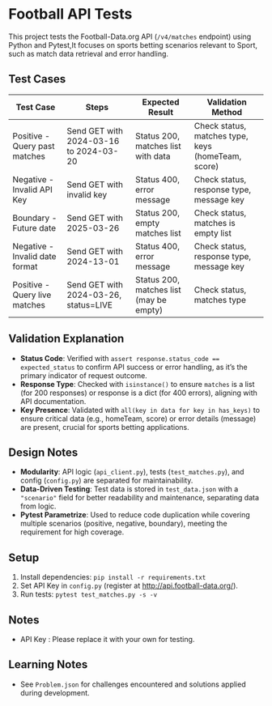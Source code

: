 # Football API Tests

This project tests the Football-Data.org API (`/v4/matches` endpoint) using Python and Pytest,It focuses on sports betting scenarios relevant to Sport, such as match data retrieval and error handling.

## Test Cases

| Test Case                   | Steps                                              | Expected Result                        | Validation Method                          |
|-----------------------------|----------------------------------------------------|----------------------------------------|--------------------------------------------|
| Positive - Query past matches | Send GET with 2024-03-16 to 2024-03-20            | Status 200, matches list with data     | Check status, matches type, keys (homeTeam, score) |
| Negative - Invalid API Key  | Send GET with invalid key                         | Status 400, error message              | Check status, response type, message key   |
| Boundary - Future date      | Send GET with 2025-03-26                         | Status 200, empty matches list         | Check status, matches is empty list        |
| Negative - Invalid date format | Send GET with 2024-13-01                        | Status 400, error message              | Check status, response type, message key   |
| Positive - Query live matches | Send GET with 2024-03-26, status=LIVE            | Status 200, matches list (may be empty)| Check status, matches type                 |

## Validation Explanation
- **Status Code**: Verified with `assert response.status_code == expected_status` to confirm API success or error handling, as it’s the primary indicator of request outcome.
- **Response Type**: Checked with `isinstance()` to ensure `matches` is a list (for 200 responses) or response is a dict (for 400 errors), aligning with API documentation.
- **Key Presence**: Validated with `all(key in data for key in has_keys)` to ensure critical data (e.g., homeTeam, score) or error details (message) are present, crucial for sports betting applications.

## Design Notes
- **Modularity**: API logic (`api_client.py`), tests (`test_matches.py`), and config (`config.py`) are separated for maintainability.
- **Data-Driven Testing**: Test data is stored in `test_data.json` with a `"scenario"` field for better readability and maintenance, separating data from logic.
- **Pytest Parametrize**: Used to reduce code duplication while covering multiple scenarios (positive, negative, boundary), meeting the requirement for high coverage.

## Setup
1. Install dependencies: `pip install -r requirements.txt`
2. Set API Key in `config.py` (register at http://api.football-data.org/).
3. Run tests: `pytest test_matches.py -s -v`

## Notes
- API Key : Please replace it with your own for testing.

## Learning Notes
- See `Problem.json` for challenges encountered and solutions applied during development.
